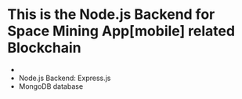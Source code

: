 # This is the Node.js Backend for Space Mining App[mobile] related Blockchain
-
- Node.js Backend: Express.js
- MongoDB database
